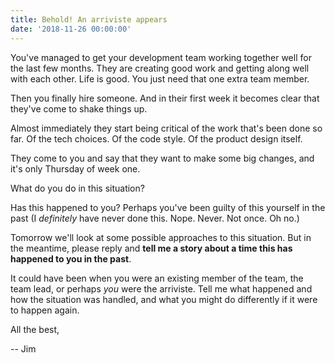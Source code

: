 ```yaml
---
title: Behold! An arriviste appears
date: '2018-11-26 00:00:00'
---
```


You've managed to get your development team working together well for the last few months. They are creating good work and getting along well with each other. Life is good. You just need that one extra team member.

Then you finally hire someone. And in their first week it becomes clear that they've come to shake things up.

Almost immediately they start being critical of the work that's been done so far. Of the tech choices. Of the code style. Of the product design itself.

They come to you and say that they want to make some big changes, and it's only Thursday of week one.

What do you do in this situation?

Has this happened to you? Perhaps you've been guilty of this yourself in the past (I _definitely_ have never done this. Nope. Never. Not once. Oh no.)

Tomorrow we'll look at some possible approaches to this situation. But in the meantime, please reply and __tell me a story about a time this has happened to you in the past__.

It could have been when you were an existing member of the team, the team lead, or perhaps _you_ were the arriviste. Tell me what happened and how the situation was handled, and what you might do differently if it were to happen again.

All the best,

-- Jim

